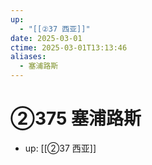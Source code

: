 ```yaml
---
up:
  - "[[②37 西亚]]"
date: 2025-03-01
ctime: 2025-03-01T13:13:46
aliases:
  - 塞浦路斯
---
```


# ②375 塞浦路斯

- up: [[②37 西亚]]

